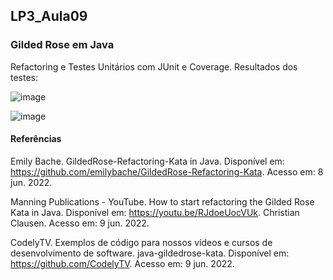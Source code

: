 ## LP3_Aula09

### Gilded Rose em Java
Refactoring e Testes Unitários com JUnit e Coverage. Resultados dos testes:  

![image](https://user-images.githubusercontent.com/70042571/173930761-980f2c4c-3d04-412f-acbb-7fe0a65f0a8d.png)  

![image](https://user-images.githubusercontent.com/70042571/173931420-86a3807e-7af0-4849-8938-9f44a03a0763.png)

#### Referências  

Emily Bache. GildedRose-Refactoring-Kata in Java. Disponível em: https://github.com/emilybache/GildedRose-Refactoring-Kata. Acesso em: 8 jun. 2022.  

Manning Publications - YouTube. How to start refactoring the Gilded Rose Kata in Java. Disponível em: https://youtu.be/RJdoeUocVUk. Christian Clausen. Acesso em: 9 jun. 2022.  

CodelyTV. Exemplos de código para nossos vídeos e cursos de desenvolvimento de software. java-gildedrose-kata. Disponível em: https://github.com/CodelyTV. Acesso em: 9 jun. 2022.

